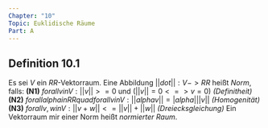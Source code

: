```yaml
---
Chapter: "10"
Topic: Euklidische Räume
Part: A
---
```

## Definition 10.1
Es sei $V$ ein $RR$-Vektorraum. Eine Abbildung $||dot|| : V -> RR$ heißt _Norm_, falls:
__(N1)__ $forall v in V : ||v|| >= 0$ und $(||v|| = 0 <=> v = 0)$     _(Definitheit)_
__(N2)__ $forall alpha in RR quad forall v in V : ||alpha v|| = |alpha| ||v||$     _(Homogenität)_
__(N3)__ $forall v, w in V : ||v + w || <= ||v|| +  ||w||$     _(Dreiecksgleichung)_
Ein Vektorraum mir einer Norm heißt _normierter Raum_.